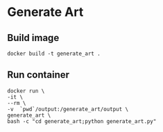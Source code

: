 # Generate Art

## Build image
```
docker build -t generate_art .
```

## Run container
```
docker run \
-it \
--rm \
-v  `pwd`/output:/generate_art/output \
generate_art \
bash -c "cd generate_art;python generate_art.py"
```
